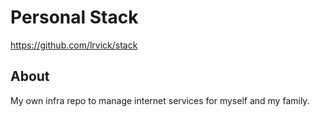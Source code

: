 # Personal Stack #

<https://github.com/lrvick/stack>

## About ##

My own infra repo to manage internet services for myself and my family.
